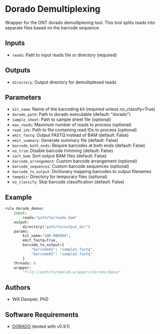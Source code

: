 # Dorado Demultiplexing

Wrapper for the ONT dorado demultiplexing tool.
This tool splits reads into separate files based on the barcode sequence.

## Inputs
* `reads`: Path to input reads file or directory (required)

## Outputs
* `directory`: Output directory for demultiplexed reads

## Parameters
* `kit_name`: Name of the barcoding kit (required unless no_classify=True)
* `dorado_path`: Path to dorado executable (default: "dorado")
* `sample_sheet`: Path to sample sheet file (optional)
* `max_reads`: Maximum number of reads to process (optional)
* `read_ids`: Path to file containing read IDs to process (optional)
* `emit_fastq`: Output FASTQ instead of BAM (default: False)
* `emit_summary`: Generate summary file (default: False)
* `barcode_both_ends`: Require barcodes at both ends (default: False)
* `no_trim`: Disable barcode trimming (default: False)
* `sort_bam`: Sort output BAM files (default: False)
* `barcode_arrangement`: Custom barcode arrangement (optional)
* `barcode_sequences`: Custom barcode sequences (optional)
* `barcode_to_output`: Dictionary mapping barcodes to output filenames
* `tempdir`: Directory for temporary files (optional)
* `no_classify`: Skip barcode classification (default: False)

## Example

```python
rule dorado_demux:
    input:
        reads="path/to/reads.bam"
    output:
        directory("path/to/output_dir")
    params:
        kit_name="SQK-RBK004",
        emit_fastq=True,
        barcode_to_output={
            "barcode01": "sample1.fastq",
            "barcode02": "sample2.fastq"
        }
    threads: 8
    wrapper:
        "file://path/to/damlab-wrappers/dorado/demux" 
```

## Authors
* Will Dampier, PhD

## Software Requirements
* [DORADO](https://github.com/nanoporetech/dorado) (tested with v0.9.1)